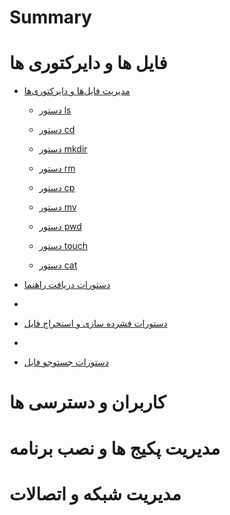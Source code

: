 # Summary
# فایل ها و دایرکتوری ها

- [ مدیریت فایل‌ها و دایرکتوری‌ها](./Manage.md)
  
    - [دستور ls](./Manage.md#%D8%AF%D8%B3%D8%AA%D9%88%D8%B1-ls)
      
    - [دستور cd](./Manage.md#%D8%AF%D8%B3%D8%AA%D9%88%D8%B1-cd)
      
    - [دستور mkdir](.//Manage.md#%D8%AF%D8%B3%D8%AA%D9%88%D8%B1-mkdir)
      
    - [دستور rm](.//Manage.md#%D8%AF%D8%B3%D8%AA%D9%88%D8%B1-rm)
      
    - [دستور cp](.//Manage.md#%D8%AF%D8%B3%D8%AA%D9%88%D8%B1-cp)
      
    - [دستور mv](.//Manage.md#%D8%AF%D8%B3%D8%AA%D9%88%D8%B1-mv)
      
    - [دستور pwd](.//Manage.md#%D8%AF%D8%B3%D8%AA%D9%88%D8%B1-pwd)
      
    - [دستور touch](.//Manage.md#%D8%AF%D8%B3%D8%AA%D9%88%D8%B1-touch)
      
    - [دستور cat](.//Manage.md#%D8%AF%D8%B3%D8%AA%D9%88%D8%B1-cat)
      
 - [دستورات دریافت راهنما](./)
 - 
 - [دستورات فشرده سازی و استخراج فایل](./)
 - 
 - [دستورات جستوجو فایل](./)

# کاربران و دسترسی ها
# مدیریت پکیج ها و نصب برنامه
# مدیریت شبکه و اتصالات
